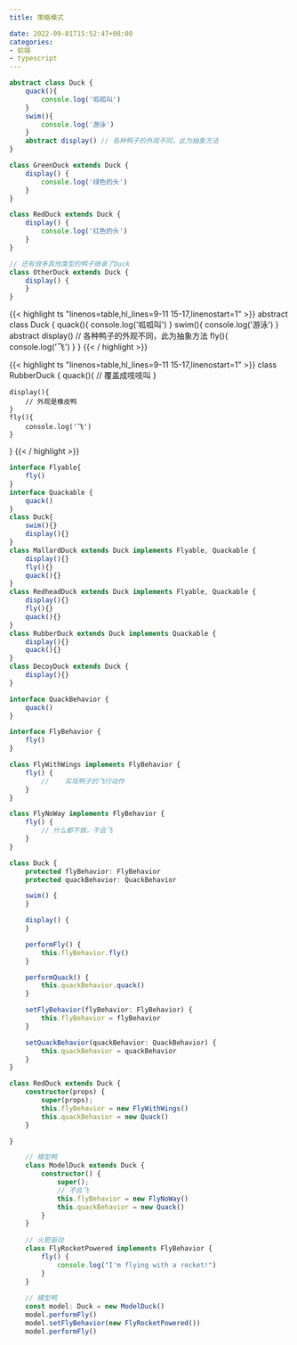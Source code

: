 ```yaml
---
title: 策略模式

date: 2022-09-01T15:52:47+08:00
categories:
- 前端
- typescript
---
```


```ts
abstract class Duck {
    quack(){
        console.log('呱呱叫')
    }
    swim(){
        console.log('游泳')
    }
    abstract display() // 各种鸭子的外观不同，此为抽象方法
}

class GreenDuck extends Duck {
    display() {
        console.log('绿色的头')
    }
}

class RedDuck extends Duck {
    display() {
        console.log('红色的头')
    }
}

// 还有很多其他类型的鸭子继承了Duck
class OtherDuck extends Duck {
    display() {
    }
}
```

{{< highlight ts "linenos=table,hl_lines=9-11 15-17,linenostart=1" >}}
abstract class Duck {
    quack(){
        console.log('呱呱叫')
    }
    swim(){
        console.log('游泳')
    }
    abstract display() // 各种鸭子的外观不同，此为抽象方法
    fly(){
        console.log('飞')
    }
}
{{< / highlight >}}

{{< highlight ts "linenos=table,hl_lines=9-11 15-17,linenostart=1" >}}
class RubberDuck {
    quack(){
        // 覆盖成吱吱叫
    }

    display(){
        // 外观是橡皮鸭
    }
    fly(){
        console.log('飞')
    }
}
{{< / highlight >}}


```ts
interface Flyable{
    fly()
}
interface Quackable {
    quack()
}
class Duck{
    swim(){}
    display(){}
}
class MallardDuck extends Duck implements Flyable, Quackable {
    display(){}
    fly(){}
    quack(){}
}
class RedheadDuck extends Duck implements Flyable, Quackable {
    display(){}
    fly(){}
    quack(){}
}
class RubberDuck extends Duck implements Quackable {
    display(){}
    quack(){}
}
class DecoyDuck extends Duck {
    display(){}
}
```

```ts
interface QuackBehavior {
    quack()
}

interface FlyBehavior {
    fly()
}

class FlyWithWings implements FlyBehavior {
    fly() {
        //    实现鸭子的飞行动作
    }
}

class FlyNoWay implements FlyBehavior {
    fly() {
        // 什么都不做，不会飞
    }
}

class Duck {
    protected flyBehavior: FlyBehavior
    protected quackBehavior: QuackBehavior

    swim() {
    }

    display() {
    }

    performFly() {
        this.flyBehavior.fly()
    }

    performQuack() {
        this.quackBehavior.quack()
    }

    setFlyBehavior(flyBehavior: FlyBehavior) {
        this.flyBehavior = flyBehavior
    }

    setQuackBehavior(quackBehavior: QuackBehavior) {
        this.quackBehavior = quackBehavior
    }
}

class RedDuck extends Duck {
    constructor(props) {
        super(props);
        this.flyBehavior = new FlyWithWings()
        this.quackBehavior = new Quack()
    }

}

    // 模型鸭
    class ModelDuck extends Duck {
        constructor() {
            super();
            // 不会飞
            this.flyBehavior = new FlyNoWay()
            this.quackBehavior = new Quack()
        }
    }
    
    // 火箭驱动
    class FlyRocketPowered implements FlyBehavior {
        fly() {
            console.log("I'm flying with a rocket!")
        }
    }
    
    // 模型鸭
    const model: Duck = new ModelDuck()
    model.performFly()
    model.setFlyBehavior(new FlyRocketPowered())
    model.performFly()



```